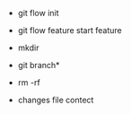 * git flow init
* git flow feature start feature
* mkdir
* git branch*
* rm -rf 

* changes file contect
